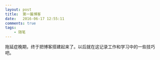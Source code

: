 ```yaml
---
layout: post
title:  第一篇博客
date:   2016-06-17 12:55:11
comments: true
tags: 
	- 随笔
---
```


拖延症晚期，终于把博客搭建起来了。以后就在这记录工作和学习中的一些技巧吧。
